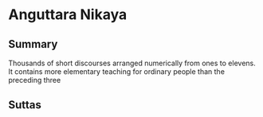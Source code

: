 # Anguttara Nikaya
## Summary
Thousands of short discourses arranged numerically from ones to elevens. It contains more elementary teaching for ordinary people than the preceding three
## Suttas